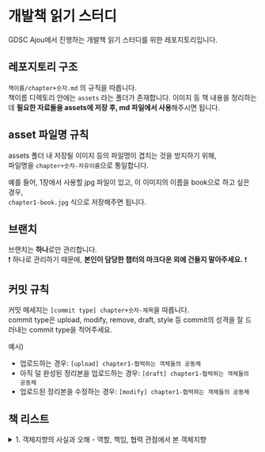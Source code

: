 # 개발책 읽기 스터디
GDSC Ajou에서 진행하는 개발책 읽기 스터디를 위한 레포지토리입니다.

## 레포지토리 구조
`책이름/chapter+숫자.md` 의 규칙을 따릅니다.  
책이름 디렉토리 안에는 `assets` 라는 폴더가 존재합니다. 이미지 등 책 내용을 정리하는데 **필요한 자료들을 assets에 저장 후, md 파일에서 사용**해주시면 됩니다.  

## asset 파일명 규칙
assets 폴더 내 저장될 이미지 등의 파일명이 겹치는 것을 방지하기 위해,  
파일명을 `chapter+숫자-자유이름`으로 통일합니다.  

예를 들어, 1장에서 사용할 jpg 파일이 있고, 이 이미지의 이름을 book으로 하고 싶은 경우,  
`chapter1-book.jpg` 식으로 저장해주면 됩니다.  

## 브랜치
브랜치는 **하나**로만 관리합니다.  
❗️ 하나로 관리하기 때문에, **본인이 담당한 챕터의 마크다운 외에 건들지 말아주세요.** ❗️ 

## 커밋 규칙  
커밋 메세지는 `[commit type] chapter+숫자-제목`을 따릅니다.  
commit type은 upload, modify, remove, draft, style 등 commit의 성격을 잘 드러내는 commit type을 적어주세요.

예시) 
- 업로드하는 경우: `[upload] chapter1-협력하는 객체들의 공동체`
- 아직 덜 완성된 정리본을 업로드하는 경우: `[draft] chapter1-협력하는 객체들의 공동체`
- 업로드된 정리본을 수정하는 경우: `[modify] chapter1-협력하는 객체들의 공동체`

## 책 리스트
<details>
<summary>1. 객체지향의 사실과 오해 - 역할, 책임, 협력 관점에서 본 객체지향</summary>

[1장: 협력하는 객체들의 공동체](./1.%20%EA%B0%9D%EC%B2%B4%EC%A7%80%ED%96%A5%EC%9D%98%20%EC%82%AC%EC%8B%A4%EA%B3%BC%20%EC%98%A4%ED%95%B4/chapter1.md)  
[2장. 이상한 나라의 객체](./1.%20%EA%B0%9D%EC%B2%B4%EC%A7%80%ED%96%A5%EC%9D%98%20%EC%82%AC%EC%8B%A4%EA%B3%BC%20%EC%98%A4%ED%95%B4/chapter2.md)  
[3장. 타입과 추상화](./1.%20%EA%B0%9D%EC%B2%B4%EC%A7%80%ED%96%A5%EC%9D%98%20%EC%82%AC%EC%8B%A4%EA%B3%BC%20%EC%98%A4%ED%95%B4/chapter3.md)  
[4장. 역할, 책임, 협력](./1.%20%EA%B0%9D%EC%B2%B4%EC%A7%80%ED%96%A5%EC%9D%98%20%EC%82%AC%EC%8B%A4%EA%B3%BC%20%EC%98%A4%ED%95%B4/chapter4.md)  
[5장. 책임과 메세지](./1.%20%EA%B0%9D%EC%B2%B4%EC%A7%80%ED%96%A5%EC%9D%98%20%EC%82%AC%EC%8B%A4%EA%B3%BC%20%EC%98%A4%ED%95%B4/chapter5.md)  
[6장. 객체 지도](./1.%20%EA%B0%9D%EC%B2%B4%EC%A7%80%ED%96%A5%EC%9D%98%20%EC%82%AC%EC%8B%A4%EA%B3%BC%20%EC%98%A4%ED%95%B4/chapter6.md)  
[7장. 함께 모으기](./1.%20%EA%B0%9D%EC%B2%B4%EC%A7%80%ED%96%A5%EC%9D%98%20%EC%82%AC%EC%8B%A4%EA%B3%BC%20%EC%98%A4%ED%95%B4/chapter7.md)  
</details>